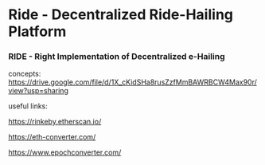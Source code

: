 # Ride - Decentralized Ride-Hailing Platform

### RIDE - Right Implementation of Decentralized e-Hailing


concepts: https://drive.google.com/file/d/1X_cKidSHa8rusZzfMmBAWRBCW4Max90r/view?usp=sharing

useful links:

https://rinkeby.etherscan.io/

https://eth-converter.com/

https://www.epochconverter.com/
